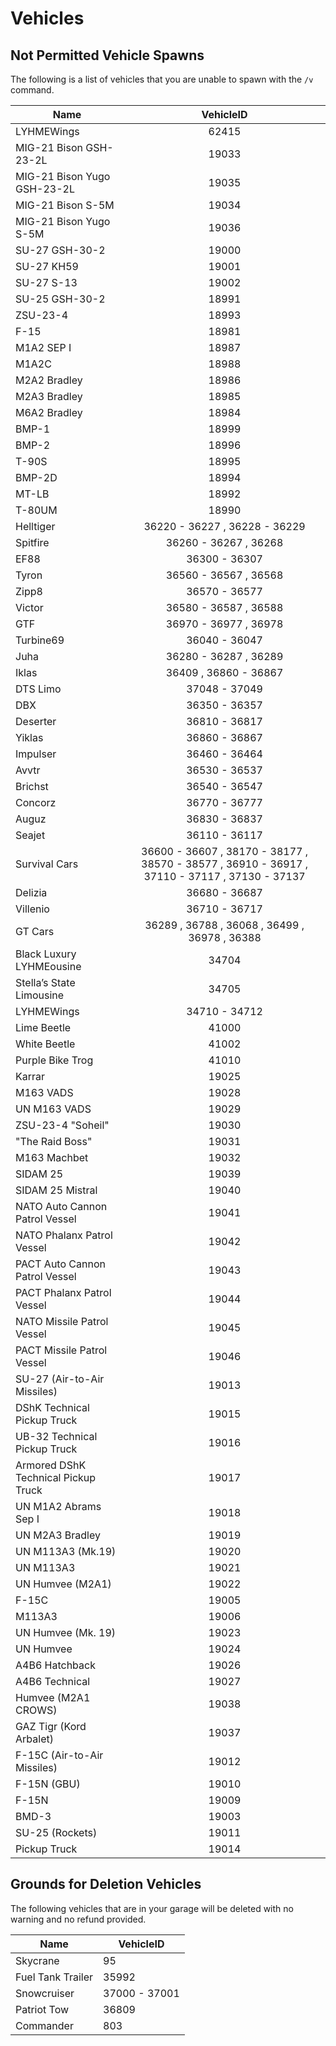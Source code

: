 # Vehicles

## Not Permitted Vehicle Spawns

The following is a list of vehicles that you are unable to spawn with the `/v` command.

| Name                                |                                           VehicleID                                           |
| ----------------------------------- | :-------------------------------------------------------------------------------------------: |
| LYHMEWings                          |                                             62415                                             |
| MIG-21 Bison GSH-23-2L              |                                             19033                                             |
| MIG-21 Bison Yugo GSH-23-2L         |                                             19035                                             |
| MIG-21 Bison S-5M                   |                                             19034                                             |
| MIG-21 Bison Yugo S-5M              |                                             19036                                             |
| SU-27 GSH-30-2                      |                                             19000                                             |
| SU-27 KH59                          |                                             19001                                             |
| SU-27 S-13                          |                                             19002                                             |
| SU-25 GSH-30-2                      |                                             18991                                             |
| ZSU-23-4                            |                                             18993                                             |
| F-15                                |                                             18981                                             |
| M1A2 SEP I                          |                                             18987                                             |
| M1A2C                               |                                             18988                                             |
| M2A2 Bradley                        |                                             18986                                             |
| M2A3 Bradley                        |                                             18985                                             |
| M6A2 Bradley                        |                                             18984                                             |
| BMP-1                               |                                             18999                                             |
| BMP-2                               |                                             18996                                             |
| T-90S                               |                                             18995                                             |
| BMP-2D                              |                                             18994                                             |
| MT-LB                               |                                             18992                                             |
| T-80UM                              |                                             18990                                             |
| Helltiger                           |                                 36220 - 36227 , 36228 - 36229                                 |
| Spitfire                            |                                     36260 - 36267 , 36268                                     |
| EF88                                |                                         36300 - 36307                                         |
| Tyron                               |                                     36560 - 36567 , 36568                                     |
| Zipp8                               |                                         36570 - 36577                                         |
| Victor                              |                                     36580 - 36587 , 36588                                     |
| GTF                                 |                                     36970 - 36977 , 36978                                     |
| Turbine69                           |                                         36040 - 36047                                         |
| Juha                                |                                     36280 - 36287 , 36289                                     |
| Iklas                               |                                     36409 , 36860 - 36867                                     |
| DTS Limo                            |                                         37048 - 37049                                         |
| DBX                                 |                                         36350 - 36357                                         |
| Deserter                            |                                         36810 - 36817                                         |
| Yiklas                              |                                         36860 - 36867                                         |
| Impulser                            |                                         36460 - 36464                                         |
| Avvtr                               |                                         36530 - 36537                                         |
| Brichst                             |                                         36540 - 36547                                         |
| Concorz                             |                                         36770 - 36777                                         |
| Auguz                               |                                         36830 - 36837                                         |
| Seajet                              |                                         36110 - 36117                                         |
| Survival Cars                       | 36600 - 36607 , 38170 - 38177 , 38570 - 38577 , 36910 - 36917 , 37110 - 37117 , 37130 - 37137 |
| Delizia                             |                                         36680 - 36687                                         |
| Villenio                            |                                         36710 - 36717                                         |
| GT Cars                             |                         36289 , 36788 , 36068 , 36499 , 36978 , 36388                         |
| Black Luxury LYHMEousine            |                                             34704                                             |
| Stella’s State Limousine            |                                             34705                                             |
| LYHMEWings                          |                                         34710 - 34712                                         |
| Lime Beetle                         |                                             41000                                             |
| White Beetle                        |                                             41002                                             |
| Purple Bike Trog                    |                                             41010                                             |
| Karrar                              |                                             19025                                             |
| M163 VADS                           |                                             19028                                             |
| UN M163 VADS                        |                                             19029                                             |
| ZSU-23-4 "Soheil"                   |                                             19030                                             |
| "The Raid Boss"                     |                                             19031                                             |
| M163 Machbet                        |                                             19032                                             |
| SIDAM 25                            |                                             19039                                             |
| SIDAM 25 Mistral                    |                                             19040                                             |
| NATO Auto Cannon Patrol Vessel      |                                             19041                                             |
| NATO Phalanx Patrol Vessel          |                                             19042                                             |
| PACT Auto Cannon Patrol Vessel      |                                             19043                                             |
| PACT Phalanx Patrol Vessel          |                                             19044                                             |
| NATO Missile Patrol Vessel          |                                             19045                                             |
| PACT Missile Patrol Vessel          |                                             19046                                             |
| SU-27 (Air-to-Air Missiles)         |                                             19013                                             |
| DShK Technical Pickup Truck         |                                             19015                                             |
| UB-32 Technical Pickup Truck        |                                             19016                                             |
| Armored DShK Technical Pickup Truck |                                             19017                                             |
| UN M1A2 Abrams Sep I                |                                             19018                                             |
| UN M2A3 Bradley                     |                                             19019                                             |
| UN M113A3 (Mk.19)                   |                                             19020                                             |
| UN M113A3                           |                                             19021                                             |
| UN Humvee (M2A1)                    |                                             19022                                             |
| F-15C                               |                                             19005                                             |
| M113A3                              |                                             19006                                             |
| UN Humvee (Mk. 19)                  |                                             19023                                             |
| UN Humvee                           |                                             19024                                             |
| A4B6 Hatchback                      |                                             19026                                             |
| A4B6 Technical                      |                                             19027                                             |
| Humvee (M2A1 CROWS)                 |                                             19038                                             |
| GAZ Tigr (Kord Arbalet)             |                                             19037                                             |
| F-15C (Air-to-Air Missiles)         |                                             19012                                             |
| F-15N (GBU)                         |                                             19010                                             |
| F-15N                               |                                             19009                                             |
| BMD-3                               |                                             19003                                             |
| SU-25 (Rockets)                     |                                             19011                                             |
| Pickup Truck                        |                                             19014                                             |

## Grounds for Deletion Vehicles

The following vehicles that are in your garage will be deleted with no warning and no refund provided.

| Name              | VehicleID     |
| ----------------- | ------------- |
| Skycrane          | 95            |
| Fuel Tank Trailer | 35992         |
| Snowcruiser       | 37000 - 37001 |
| Patriot Tow       | 36809         |
| Commander         | 803           |

